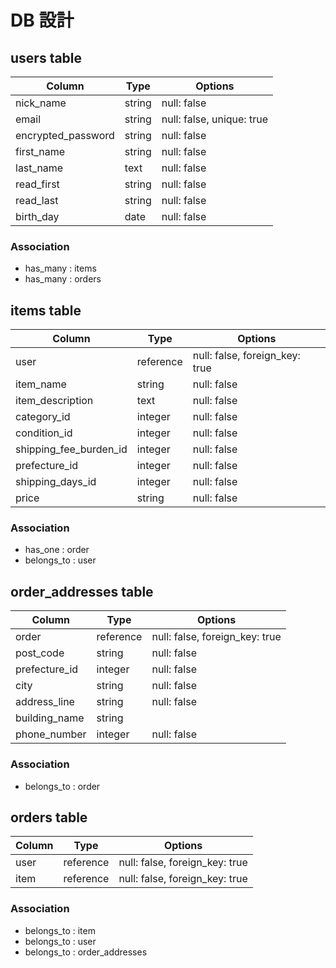# DB 設計

## users table

| Column             | Type                | Options                   |
|--------------------|---------------------|---------------------------|
| nick_name          | string              | null: false               |
| email              | string              | null: false, unique: true |
| encrypted_password | string              | null: false               |
| first_name         | string              | null: false               |
| last_name          | text                | null: false               |
| read_first         | string              | null: false               |
| read_last          | string              | null: false               |
| birth_day          | date                | null: false               |

### Association

* has_many : items
* has_many : orders

## items table

| Column                   | Type                | Options                        |
|--------------------------|---------------------|--------------------------------|
| user                     | reference           | null: false, foreign_key: true |
| item_name                | string              | null: false                    |
| item_description         | text                | null: false                    |
| category_id              | integer             | null: false                    |
| condition_id             | integer             | null: false                    |
| shipping_fee_burden_id   | integer             | null: false                    |
| prefecture_id            | integer             | null: false                    |
| shipping_days_id         | integer             | null: false                    |
| price                    | string              | null: false                    |

### Association

* has_one : order
* belongs_to : user

## order_addresses table

| Column                   | Type                | Options                        |
|--------------------------|---------------------|--------------------------------|
| order                    | reference           | null: false, foreign_key: true |
| post_code                | string              | null: false                    |
| prefecture_id            | integer             | null: false                    |
| city                     | string              | null: false                    |
| address_line             | string              | null: false                    |
| building_name            | string              |                                |
| phone_number             | integer             | null: false                    |

### Association

* belongs_to : order

## orders table

| Column                   | Type                | Options                        |
|--------------------------|---------------------|--------------------------------|
| user                     | reference           | null: false, foreign_key: true |
| item                     | reference           | null: false, foreign_key: true |

### Association

* belongs_to : item
* belongs_to : user
* belongs_to : order_addresses